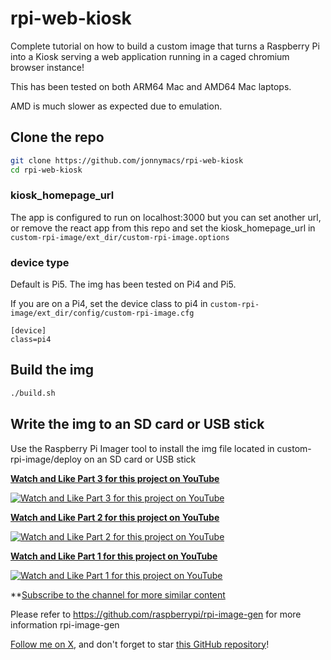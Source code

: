 # rpi-web-kiosk

Complete tutorial on how to build a custom image that turns a Raspberry Pi into a Kiosk serving a web application running in a caged chromium browser instance!

This has been tested on both ARM64 Mac and AMD64 Mac laptops.

AMD is much slower as expected due to emulation.

## Clone the repo

```sh
git clone https://github.com/jonnymacs/rpi-web-kiosk
cd rpi-web-kiosk
```

### kiosk_homepage_url

The app is configured to run on localhost:3000 but you can set another url, or remove the react app from this repo and set the kiosk_homepage_url in `custom-rpi-image/ext_dir/custom-rpi-image.options`

### device type

Default is Pi5. The img has been tested on Pi4 and Pi5.

If you are on a Pi4, set the device class to pi4 in `custom-rpi-image/ext_dir/config/custom-rpi-image.cfg` 

```
[device]
class=pi4
```

## Build the img

```sh
./build.sh
```

## Write the img to an SD card or USB stick

Use the Raspberry Pi Imager tool to install the img file located in custom-rpi-image/deploy
on an SD card or USB stick


**[Watch and Like Part 3 for this project on YouTube](https://www.youtube.com/watch?v=nO2GzEgWpLU)** 

[![Watch and Like Part 3 for this project on YouTube](https://img.youtube.com/vi/nO2GzEgWpLU/maxresdefault.jpg)](https://www.youtube.com/watch?v=nO2GzEgWpLU)

**[Watch and Like Part 2 for this project on YouTube](https://www.youtube.com/watch?v=1P5lRYgoLC8)** 

[![Watch and Like Part 2 for this project on YouTube](https://img.youtube.com/vi/1P5lRYgoLC8/maxresdefault.jpg)](https://www.youtube.com/watch?v=1P5lRYgoLC8)

**[Watch and Like Part 1 for this project on YouTube](https://www.youtube.com/watch?v=RnehTqAVqQQ)** 

[![Watch and Like Part 1 for this project on YouTube](https://img.youtube.com/vi/RnehTqAVqQQ/maxresdefault.jpg)](https://www.youtube.com/watch?v=RnehTqAVqQQ)

**[Subscribe to the channel for more similar content](https://www.youtube.com/@macmind-io?sub_confirmation=1)

Please refer to https://github.com/raspberrypi/rpi-image-gen for more information rpi-image-gen

[Follow me on X](https://x.com/jonnymacs), and don't forget to star [this GitHub repository](https://github.com/jonnymacs/rpi-tutorials)!
